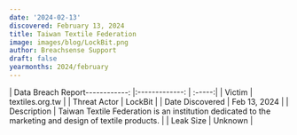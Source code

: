 ```yaml
---
date: '2024-02-13'
discovered: February 13, 2024
title: Taiwan Textile Federation
image: images/blog/LockBit.png
author: Breachsense Support
draft: false
yearmonths: 2024/february
---
```


| Data Breach Report------------:     |:-------------:    | :-----:|
| Victim      | textiles.org.tw      | 
| Threat Actor      | LockBit      | 
| Date Discovered      | Feb 13, 2024      | 
| Description      | Taiwan Textile Federation is an institution dedicated to the marketing and design of textile products.      | 
| Leak Size      | Unknown      | 

